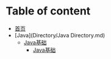 # Table of content

* [首页](README.md)
* [Java](Directory/Java Directory.md)
    * [Java基础](Java/Java基础.md)
        * [Java基础](Java/Java线程间通信.md)






